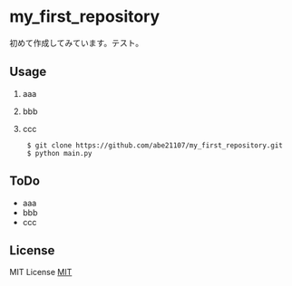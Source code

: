 # my_first_repository

初めて作成してみています。テスト。

## Usage
1. aaa
2. bbb
3. ccc

        $ git clone https://github.com/abe21107/my_first_repository.git
        $ python main.py

## ToDo
- aaa
- bbb
- ccc

## License
MIT License
[MIT](http://abe21107.mit-license.org)
